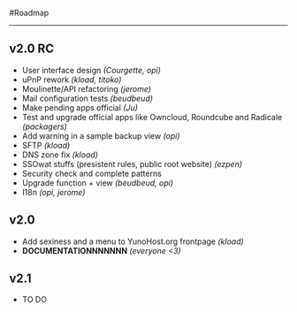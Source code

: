 #Roadmap

---

## v2.0 RC

* User interface design *(Courgette, opi)*
* uPnP rework *(kload, titoko)*
* Moulinette/API refactoring *(jerome)*
* Mail configuration tests *(beudbeud)*
* Make pending apps official *(Ju)*
* Test and upgrade official apps like Owncloud, Roundcube and Radicale *(packagers)*
* Add warning in a sample backup view *(opi)*
* SFTP *(kload)*
* DNS zone fix *(kload)*
* SSOwat stuffs (presistent rules, public root website) *(ezpen)*
* Security check and complete patterns
* Upgrade function + view *(beudbeud, opi)*
* I18n *(opi, jerome)*

## v2.0

* Add sexiness and a menu to YunoHost.org frontpage *(kload)*
* **DOCUMENTATIONNNNNNN** *(everyone <3)*

## v2.1

* TO DO